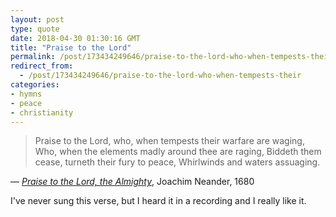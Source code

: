 ```yaml
---
layout: post
type: quote
date: 2018-04-30 01:30:16 GMT
title: "Praise to the Lord"
permalink: /post/173434249646/praise-to-the-lord-who-when-tempests-their
redirect_from: 
  - /post/173434249646/praise-to-the-lord-who-when-tempests-their
categories:
- hymns
- peace
- christianity
---
```

<blockquote>Praise to the Lord, who, when tempests their warfare are waging,
Who, when the elements madly around thee are raging,
Biddeth them cease, turneth their fury to peace,
Whirlwinds and waters assuaging.</blockquote>
<p>— <a href="http://library.timelesstruths.org/music/Praise_to_the_Lord_the_Almighty/"><i>Praise to the Lord, the Almighty</i></a>, Joachim Neander, 1680</p>

<p>I've never sung this verse, but I heard it in a recording and I really like it.</p>